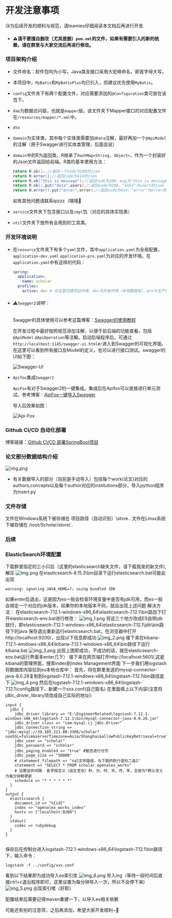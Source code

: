# 开发注意事项

😘为后续开发的顺利与规范，请teamies仔细阅读本文档后再进行开发.

* #### ⚠️请不要擅自删改（尤其是删）`pom.xml`的文件，如果有需要引入的新的依赖，请在群里与大家交流后再进行修改。

### 项目架构介绍

* 文件命名：软件包均为小写，Java类及接口采用大驼峰命名，即首字母大写。

* 本项目中，`MyBatis`和`MyBatisPlus`均已引入，但建议优先使用`MyBatis`。

* `config`文件夹下有两个配置文件，对应需要添加的`@Configuration`类可放在该包下。

* `dao`为数据访问层，也就是`mapper`层。该文件夹下Mapper接口的对应配置文件在`/resources/mapper/*.xml`中。
* `dto`
* `domain`为实体类，其中每个实体类需要加`@Data`注解，最好再加一个`@ApiModel`的注解（用于Swagger进行实体类管理，后面会说）

* `domain`中的R为返回类，R继承了`HashMap<String, Object>`，作为一个封装好的Json文件返回给前端。R类的基本使用方法：

  ```Java
  return R.ok();.//返回一个code为200的json
  return R.error();//返回code为414的json
  return R.ok("this is message");//返回code为200，msg为"this is message"的json
  return R.ok().put("data",users);//返回code为200，"data"为users的json
  return R.error().put("error",error);//返回code为414，“error"为error的json
  ```

  如有其他问题请联系tpzzz（嘻嘻🥵

* `service`文件夹下包含接口以及`impl`包（对应的具体实现类）

* `util`文件夹下放所有会用到的工具类。

### 开发环境说明

* 在`resource`文件夹下有多个`yaml`文件，其中`application.yaml`为全局配置，`application-dev.yaml`  `application-pro.yaml`为对应的开发环境。在`application.yaml`中有这样的代码：

  ```yaml
  spring:
    application:
      name: scholar
    profiles:
      active: dev # 在这里切换项目环境，dev为开发环境（本地数据库），pro为生产环境（已连接服务器数据库）
  
  ```

* ###### ⚠️`Swagger2`说明：

  Swagger的具体使用可以参考这篇博客：[Swagger的使用教程](https://blog.csdn.net/xhmico/article/details/125353535)

  在开发过程中最好按照规范添加注解，以便于前后端的功能查看。包括`@ApiModel` `@ApiOperation`等注解。启动后端程序后，可通过`http://localhost:1145/swagger-ui.html#/`进入到Swagger的可视化界面。在这里可以看到所有接口及Model的定义，也可以进行接口测试。swagger的UI如下图：

  ![Swagger-UI](docs/swagger-ui.png)

* `Apifox`集成`Swagger2`

  `ApiFox`有对于Swagger2的一键集成。集成后在Apifox可以直接进行单元测试。参考博客：[ApiFox一键导入Swagger](https://blog.csdn.net/gdjnrc_com/article/details/125560570#:~:text=Apifox%E5%A6%82%E4%BD%95%E4%B8%80%E9%94%AE)

  导入后效果如图：

  ![Api-Fox](docs/Api-fox.png)

### Github CI/CD 自动化部署 
博客链接：[Github CI/CD 部署SpringBoot项目](https://blog.csdn.net/weixin_46294086/article/details/133967079)

### 论文部分数据结构介绍
![img.png](论文数据库结构.png)

* 有关数据导入的部分（目前是手动导入）包括每个work(论文)对应的authors,concepts以及每个author对应的institutions部分，导入python程序为insert.py

### 文件存储
文件在Windows系统下被存储在 项目路径（自动识别）\store\..
文件在Linux系统下被存储在 /root/Scholar/store/..



### 后续


### ElasticSearch环境配置
下载群里指定的三小只后（这里的elasticsearch缺失文件，请下载我发的新文件),解压
![img.png](img.png)
在elasticsearch-8.15.3\bin目录下运行elasticsearch.bat可能会出现
```
warning: ignoring JAVA_HOME=?; using bundled JDK
```
如果enter后退出，这是因为es一般会检查环境变量中是否有jdk可用，而es一般会绑定一个对应的jdk版本，如果你的本地版本不同，就会出现上述问题
解决方法：
在elasticsearch-7.12.1-windows-x86_64\elasticsearch-7.12.1\bin路劲下打开elasticsearch-env.bat进行修改：
![img_1.png](img_1.png)
将这三个地方改成ES自带jdk就行，即elasticsearch-7.12.1-windows-x86_64\elasticsearch-7.12.1\jdk\bin路径下的java
保存退出重新运行elasticsearch.bat，在浏览器中打开http://localhost:9200/，出现以下信息即成功
![img_2.png](img_2.png)
接下来在kibana-7.12.1-windows-x86_64\kibana-7.12.1-windows-x86_64\bin路径下运行kibana.bat
![img_3.png](img_3.png)
出现上图即成功，不成功的话，就在elasticsearch-env.bat运行界面多enter几下）
接下来在网页端打开http://localhost:5601/,这是kibana的管理界面，搜索index到index Management界面
下一步我们用logstash将数据库内容拉到es本地仓库中：
首先，将在群里发送的mysql-connector-java-8.0.28复制到logstash-7.12.1-windows-x86_64\logstash-7.12.1\bin路径底下
![img_4.png](img_4.png)
然后在logstash-7.12.1-windows-x86_64\logstash-7.12.1\config路径下，新建一个xxx.conf(自己取名)
在里面填上以下内容(注意将jdbc_driver_library项改成自己实际的地址):
```
input {
  jdbc {
    jdbc_driver_library => "E:\EngineerRelated\logstash-7.12.1-windows-x86_64\logstash-7.12.1\bin/mysql-connector-java-8.0.28.jar"
    jdbc_driver_class => "com.mysql.cj.jdbc.Driver"
    jdbc_connection_string => "jdbc:mysql://39.105.221.80:3306/scholar?useSSL=false&serverTimezone=Asia/Shanghai&allowPublicKeyRetrieval=true"
    jdbc_user => "scholar"
    jdbc_password => "scholar"
    jdbc_paging_enabled => "true" #是否进行分页
    jdbc_page_size => "50000"
    # statement_filepath => "sql文件路径，与下面的执行语句二选1"
    statement => "SELECT * FROM scholar.openalex_works"
    # 设置监听间隔  各字段含义（由左至右）秒、分、时、天、月、年，全部为*默认含义为每分钟都更新
    schedule => "* * * * * *"
  }
}
output {
  elasticsearch {
    document_id => "%{id}"
    index => "openalex_works_index"
    hosts => ["localhost:9200"]
  }
  stdout{
    codec => rubydebug
  }
}


```
保存后在控制台进入logstash-7.12.1-windows-x86_64\logstash-7.12.1\bin路径下，输入命令：
```
logstash -f ../config/xxx.conf
```
看到以下结果即为成功导入es索引库
![img_6.png](img_6.png)
导入ing（等待一段时间后直接ctrl+c退出程序即可，这里设置为每分钟导入一次，所以不会停下来)
![img_5.png](img_5.png)
出现索引喽（好耶）

配置结束后需要记得maven重建一下，以导入es相关依赖










可能还有别的注意项，之后再添加，希望大家开发顺利~🤪

